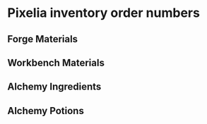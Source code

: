 # Pixelia inventory order numbers

## Forge Materials

## Workbench Materials

## Alchemy Ingredients

## Alchemy Potions
